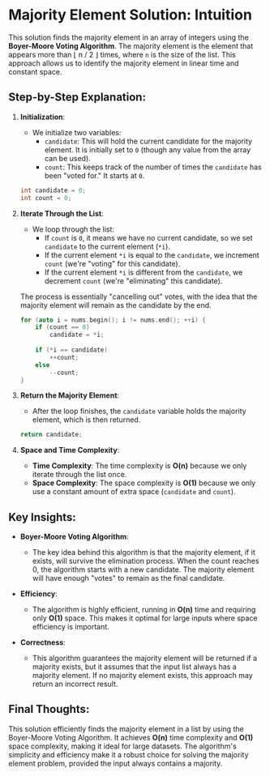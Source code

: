 # Majority Element Solution: Intuition

This solution finds the majority element in an array of integers using the **Boyer-Moore Voting Algorithm**. The majority element is the element that appears more than ⌊ n / 2 ⌋ times, where `n` is the size of the list. This approach allows us to identify the majority element in linear time and constant space.

## Step-by-Step Explanation:

1. **Initialization**:
   - We initialize two variables:
     - `candidate`: This will hold the current candidate for the majority element. It is initially set to `0` (though any value from the array can be used).
     - `count`: This keeps track of the number of times the `candidate` has been "voted for." It starts at `0`.

   ```cpp
   int candidate = 0;
   int count = 0;
   ```

2. **Iterate Through the List**:
   - We loop through the list:
     - If `count` is `0`, it means we have no current candidate, so we set `candidate` to the current element (`*i`).
     - If the current element `*i` is equal to the `candidate`, we increment `count` (we're "voting" for this candidate).
     - If the current element `*i` is different from the `candidate`, we decrement `count` (we're "eliminating" this candidate).
   
   The process is essentially "cancelling out" votes, with the idea that the majority element will remain as the candidate by the end.

   ```cpp
   for (auto i = nums.begin(); i != nums.end(); ++i) {
       if (count == 0)
           candidate = *i;
                
       if (*i == candidate)
           ++count;
       else
           --count;
   }
   ```

3. **Return the Majority Element**:
   - After the loop finishes, the `candidate` variable holds the majority element, which is then returned.

   ```cpp
   return candidate;
   ```

4. **Space and Time Complexity**:
   - **Time Complexity**: The time complexity is **O(n)** because we only iterate through the list once.
   - **Space Complexity**: The space complexity is **O(1)** because we only use a constant amount of extra space (`candidate` and `count`).

## Key Insights:

- **Boyer-Moore Voting Algorithm**:
  - The key idea behind this algorithm is that the majority element, if it exists, will survive the elimination process. When the count reaches 0, the algorithm starts with a new candidate. The majority element will have enough "votes" to remain as the final candidate.
  
- **Efficiency**:
  - The algorithm is highly efficient, running in **O(n)** time and requiring only **O(1)** space. This makes it optimal for large inputs where space efficiency is important.

- **Correctness**:
  - This algorithm guarantees the majority element will be returned if a majority exists, but it assumes that the input list always has a majority element. If no majority element exists, this approach may return an incorrect result.

## Final Thoughts:

This solution efficiently finds the majority element in a list by using the Boyer-Moore Voting Algorithm. It achieves **O(n)** time complexity and **O(1)** space complexity, making it ideal for large datasets. The algorithm's simplicity and efficiency make it a robust choice for solving the majority element problem, provided the input always contains a majority.
